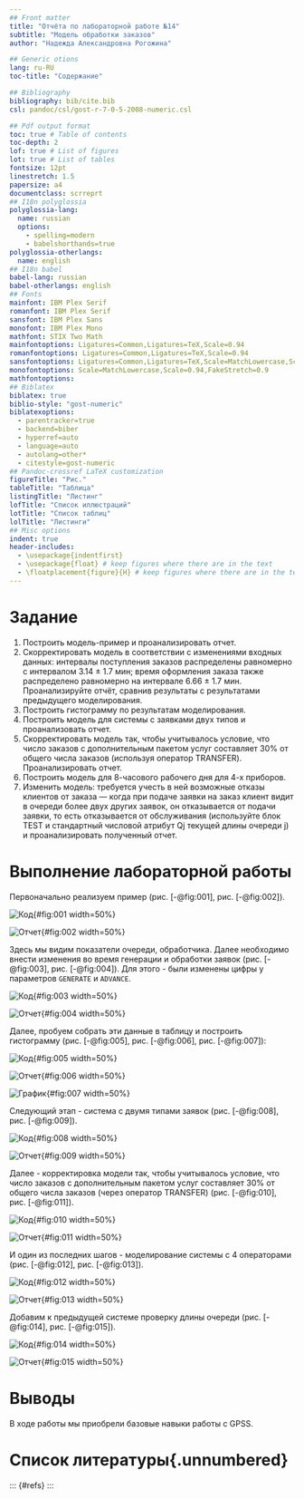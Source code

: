 ```yaml
---
## Front matter
title: "Отчёта по лабораторной работе №14"
subtitle: "Модель обработки заказов"
author: "Надежда Александровна Рогожина"

## Generic otions
lang: ru-RU
toc-title: "Содержание"

## Bibliography
bibliography: bib/cite.bib
csl: pandoc/csl/gost-r-7-0-5-2008-numeric.csl

## Pdf output format
toc: true # Table of contents
toc-depth: 2
lof: true # List of figures
lot: true # List of tables
fontsize: 12pt
linestretch: 1.5
papersize: a4
documentclass: scrreprt
## I18n polyglossia
polyglossia-lang:
  name: russian
  options:
	- spelling=modern
	- babelshorthands=true
polyglossia-otherlangs:
  name: english
## I18n babel
babel-lang: russian
babel-otherlangs: english
## Fonts
mainfont: IBM Plex Serif
romanfont: IBM Plex Serif
sansfont: IBM Plex Sans
monofont: IBM Plex Mono
mathfont: STIX Two Math
mainfontoptions: Ligatures=Common,Ligatures=TeX,Scale=0.94
romanfontoptions: Ligatures=Common,Ligatures=TeX,Scale=0.94
sansfontoptions: Ligatures=Common,Ligatures=TeX,Scale=MatchLowercase,Scale=0.94
monofontoptions: Scale=MatchLowercase,Scale=0.94,FakeStretch=0.9
mathfontoptions:
## Biblatex
biblatex: true
biblio-style: "gost-numeric"
biblatexoptions:
  - parentracker=true
  - backend=biber
  - hyperref=auto
  - language=auto
  - autolang=other*
  - citestyle=gost-numeric
## Pandoc-crossref LaTeX customization
figureTitle: "Рис."
tableTitle: "Таблица"
listingTitle: "Листинг"
lofTitle: "Список иллюстраций"
lotTitle: "Список таблиц"
lolTitle: "Листинги"
## Misc options
indent: true
header-includes:
  - \usepackage{indentfirst}
  - \usepackage{float} # keep figures where there are in the text
  - \floatplacement{figure}{H} # keep figures where there are in the text
---
```


# Задание

1. Построить модель-пример и проанализировать отчет.
2. Скорректировать модель в соответствии с изменениями входных данных: интервалы поступления заказов распределены равномерно с интервалом 3.14 ± 1.7 мин; время оформления заказа также распределено равномерно на интервале 6.66 ± 1.7 мин. Проанализируйте отчёт, сравнив результаты с результатами предыдущего моделирования.
3. Построить гистограмму по результатам моделирования.
4. Построить модель для системы с заявками двух типов и проанализовать отчет.
5. Скорректировать модель так, чтобы учитывалось условие, что число заказов с дополнительным пакетом услуг составляет 30% от общего числа заказов (используя оператор TRANSFER). Проанализировать отчет. 
6. Построить модель для 8-часового рабочего дня для 4-х приборов.
7. Изменить модель: требуется учесть в ней возможные отказы клиентов от заказа — когда при подаче заявки на заказ клиент видит в очереди более двух других заявок, он отказывается от подачи заявки, то есть отказывается от обслуживания (используйте блок TEST и стандартный числовой атрибут Qj текущей длины очереди j) и проанализировать полученный отчет.

# Выполнение лабораторной работы

Первоначально реализуем пример (рис. [-@fig:001], рис. [-@fig:002]).

![Код](image/1.png){#fig:001 width=50%}

![Отчет](image/2.png){#fig:002 width=50%}

Здесь мы видим показатели очереди, обработчика. Далее необходимо внести изменения во время генерации и обработки заявок (рис. [-@fig:003], рис. [-@fig:004]). Для этого - были изменены цифры у параметров `GENERATE` и `ADVANCE`.

![Код](image/3.png){#fig:003 width=50%}

![Отчет](image/4.png){#fig:004 width=50%}

Далее, пробуем собрать эти данные в таблицу и построить гистограмму (рис. [-@fig:005], рис. [-@fig:006], рис. [-@fig:007]):

![Код](image/5.png){#fig:005 width=50%}

![Отчет](image/6.png){#fig:006 width=50%}

![График](image/7.png){#fig:007 width=50%}

Следующий этап - система с двумя типами заявок (рис. [-@fig:008], рис. [-@fig:009]).

![Код](image/8.png){#fig:008 width=50%}

![Отчет](image/9.png){#fig:009 width=50%}

Далее - корректировка модели так, чтобы учитывалось условие, что число заказов с дополнительным пакетом услуг составляет 30% от общего числа заказов (через оператор TRANSFER) (рис. [-@fig:010], рис. [-@fig:011]).

![Код](image/10.png){#fig:010 width=50%}

![Отчет](image/11.png){#fig:011 width=50%}

И один из последних шагов - моделирование системы с 4 операторами (рис. [-@fig:012], рис. [-@fig:013]).

![Код](image/12.png){#fig:012 width=50%}

![Отчет](image/13.png){#fig:013 width=50%}

Добавим к предыдущей системе проверку длины очереди (рис. [-@fig:014], рис. [-@fig:015]).

![Код](image/14.png){#fig:014 width=50%}

![Отчет](image/15.png){#fig:015 width=50%}

# Выводы

В ходе работы мы приобрели базовые навыки работы с GPSS.

# Список литературы{.unnumbered}

::: {#refs}
:::
